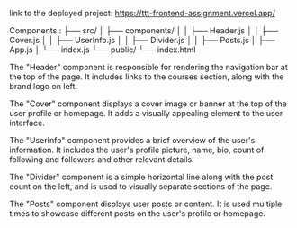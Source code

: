 link to the deployed project: https://ttt-frontend-assignment.vercel.app/ 

Components : 
├── src/
│ ├── components/
│ │ ├── Header.js
│ │ ├── Cover.js
│ │ ├── UserInfo.js
│ │ ├── Divider.js
│ │ ├── Posts.js
│ ├── App.js
│ └── index.js
└── public/
└── index.html

The "Header" component is responsible for rendering the navigation bar at the top of the page. It includes links to the courses section, along with the brand logo on left.

The "Cover" component displays a cover image or banner at the top of the user profile or homepage. It adds a visually appealing element to the user interface.

The "UserInfo" component provides a brief overview of the user's information. It includes the user's profile picture, name, bio, count of following and followers and other relevant details.

The "Divider" component is a simple horizontal line along with the post count on the left, and is used to visually separate sections of the page.

The "Posts" component displays user posts or content. It is used multiple times to showcase different posts on the user's profile or homepage. 

